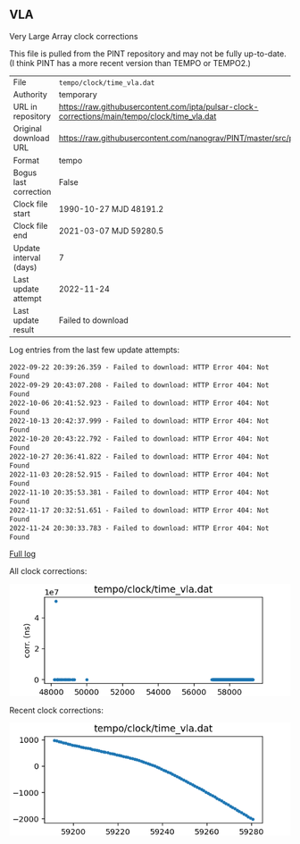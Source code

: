 
## VLA

Very Large Array clock corrections

This file is pulled from the PINT repository and may not be fully up-to-date.
(I think PINT has a more recent version than TEMPO or TEMPO2.)

|     |     |
|:--- |:--- |
| File | `tempo/clock/time_vla.dat` |
| Authority | temporary |
| URL in repository | <https://raw.githubusercontent.com/ipta/pulsar-clock-corrections/main/tempo/clock/time_vla.dat> |
| Original download URL | <https://raw.githubusercontent.com/nanograv/PINT/master/src/pint/data/runtime/time_vla.dat> |
| Format | tempo |
| Bogus last correction | False |
| Clock file start | 1990-10-27 MJD 48191.2 |
| Clock file end | 2021-03-07 MJD 59280.5 |
| Update interval (days) | 7 |
| Last update attempt | 2022-11-24 |
| Last update result | Failed to download |

Log entries from the last few update attempts:
```
2022-09-22 20:39:26.359 - Failed to download: HTTP Error 404: Not Found
2022-09-29 20:43:07.208 - Failed to download: HTTP Error 404: Not Found
2022-10-06 20:41:52.923 - Failed to download: HTTP Error 404: Not Found
2022-10-13 20:42:37.999 - Failed to download: HTTP Error 404: Not Found
2022-10-20 20:43:22.792 - Failed to download: HTTP Error 404: Not Found
2022-10-27 20:36:41.822 - Failed to download: HTTP Error 404: Not Found
2022-11-03 20:28:52.915 - Failed to download: HTTP Error 404: Not Found
2022-11-10 20:35:53.381 - Failed to download: HTTP Error 404: Not Found
2022-11-17 20:32:51.651 - Failed to download: HTTP Error 404: Not Found
2022-11-24 20:30:33.783 - Failed to download: HTTP Error 404: Not Found
```
[Full log](https://raw.githubusercontent.com/ipta/pulsar-clock-corrections/main/log/tempo/clock/time_vla.dat.log)


All clock corrections:

![plot of all clock corrections](time_vla.dat.png "All corrections")

Recent clock corrections:

![plot of recent clock corrections](time_vla.dat.short.png "Recent corrections")

